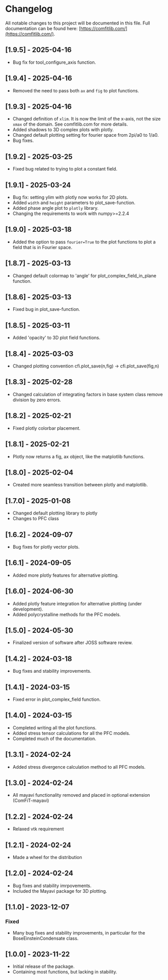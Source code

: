 # Changelog

All notable changes to this project will be documented in this file.
Full documentation can be found here: [https://comfitlib.com/](https://comfitlib.com/).

## [1.9.5] - 2025-04-16
- Bug fix for tool_configure_axis function.

## [1.9.4] - 2025-04-16
- Removed the need to pass both `ax` and `fig` to plot functions.

## [1.9.3] - 2025-04-16
- Changed definition of `xlim`. It is now the limit of the x-axis, not the size `xmax` of the domain. See comfitlib.com for more details.
- Added shadows to 3D complex plots with plotly.
- Changed default plotting setting for fourier space from 2pi/a0 to 1/a0. 
- Bug fixes.

## [1.9.2] - 2025-03-25
- Fixed bug related to trying to plot a constant field.

## [1.9.1] - 2025-03-24
- Bug fix: setting ylim with plotly now works for 2D plots. 
- Added `width` and `height` parameters to plot_save-function.
- Added phase angle plot to `plotly` library.
- Changing the requirements to work with numpy>=2.2.4

## [1.9.0] - 2025-03-18
- Added the option to pass `fourier=True` to the plot functions to plot a field that is in Fourier space.

## [1.8.7] - 2025-03-13
- Changed default colormap to 'angle' for plot_complex_field_in_plane function.

## [1.8.6] - 2025-03-13
- Fixed bug in plot_save-function.

## [1.8.5] - 2025-03-11
- Added 'opacity' to 3D plot field functions.

## [1.8.4] - 2025-03-03
- Changed plotting convention cfi.plot_save(n,fig) -> cfi.plot_save(fig,n)

## [1.8.3] - 2025-02-28
- Changed calculation of integrating factors in base system class remove division by zero errors.

## [1.8.2] - 2025-02-21
- Fixed plotly colorbar placement.

## [1.8.1] - 2025-02-21
- Plotly now returns a fig, ax object, like the matplotlib functions.

## [1.8.0] - 2025-02-04
- Created more seamless transition between plotly and matplotlib. 

## [1.7.0] - 2025-01-08
- Changed default plotting library to plotly
- Changes to PFC class

## [1.6.2] - 2024-09-07
- Bug fixes for plotly vector plots.

## [1.6.1] - 2024-09-05
- Added more plotly features for alternative plotting.

## [1.6.0] - 2024-06-30
- Added plotly feature integration for alternative plotting (under development).
- Added polycrystalline methods for the PFC models.

## [1.5.0] - 2024-05-30
- Finalized version of software after JOSS software review. 

## [1.4.2] - 2024-03-18
- Bug fixes and stability improvements.

## [1.4.1] - 2024-03-15
- Fixed error in plot_complex_field function.

## [1.4.0] - 2024-03-15
- Completed writing all the plot functions. 
- Added stress tensor calculations for all the PFC models.
- Completed much of the documentation.

## [1.3.1] - 2024-02-24
- Added stress divergence calculation method to all PFC models.

## [1.3.0] - 2024-02-24
- All mayavi functionality removed and placed in optional extension (ComFiT-mayavi)

## [1.2.2] - 2024-02-24
- Relaxed vtk requirement

## [1.2.1] - 2024-02-24
- Made a wheel for the distribution

## [1.2.0] - 2024-02-24
- Bug fixes and stability imrpovements.
- Included the Mayavi package for 3D plotting.

## [1.1.0] - 2023-12-07
### Fixed
- Many bug fixes and stability improvements, in particular for the BoseEinsteinCondensate class.

## [1.0.0] - 2023-11-22
- Initial release of the package.
- Containing most functions, but lacking in stability.